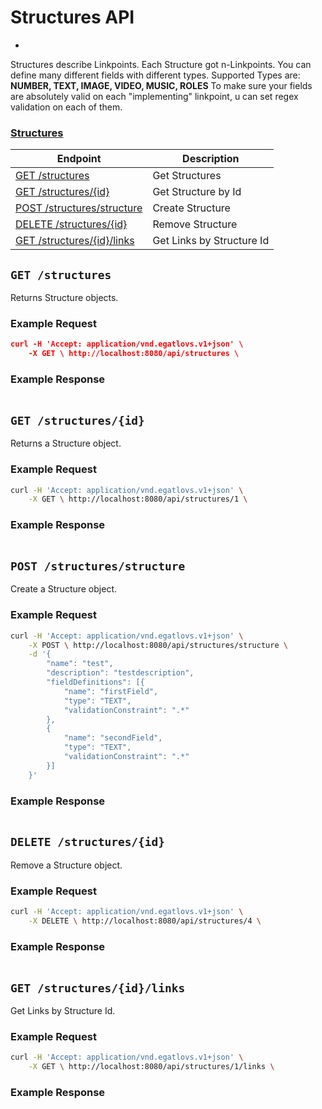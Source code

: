 # Structures API
-
Structures describe Linkpoints. Each Structure got n-Linkpoints. You can define many different fields with different types.
Supported Types are: __NUMBER, TEXT, IMAGE, VIDEO, MUSIC, ROLES__
To make sure your fields are absolutely valid on each "implementing" linkpoint, u can set regex validation on each of them.

### [Structures](https://github.com/EgatlovS/lind/blob/master/lind-rs/v1_resources/structures-api.md#structures-api)

| Endpoint | Description |
| ---- | --------------- |
| [GET /structures](https://github.com/EgatlovS/lind/blob/master/lind-rs/v1_resources/structures-api.md#get-structures) | Get Structures |
| [GET /structures/{id}](https://github.com/EgatlovS/lind/blob/master/lind-rs/v1_resources/structures-api.md#get-structuresid) | Get Structure by Id |
| [POST /structures/structure](https://github.com/EgatlovS/lind/blob/master/lind-rs/v1_resources/structures-api.md#post-structuresstructure) | Create Structure |
| [DELETE /structures/{id}](https://github.com/EgatlovS/lind/blob/master/lind-rs/v1_resources/structures-api.md#delete-structuresid) | Remove Structure |
| [GET /structures/{id}/links](https://github.com/EgatlovS/lind/blob/master/lind-rs/v1_resources/structures-api.md#get-structuresidlinks) | Get Links by Structure Id |

## `GET /structures`

Returns Structure objects.

### Example Request

```json
curl -H 'Accept: application/vnd.egatlovs.v1+json' \ 
    -X GET \ http://localhost:8080/api/structures \
```

### Example Response

```json

```

## `GET /structures/{id}`

Returns a Structure object.

### Example Request

```bash
curl -H 'Accept: application/vnd.egatlovs.v1+json' \
    -X GET \ http://localhost:8080/api/structures/1 \
```

### Example Response

```json

```

## `POST /structures/structure`

Create a Structure object.

### Example Request

```bash
curl -H 'Accept: application/vnd.egatlovs.v1+json' \
    -X POST \ http://localhost:8080/api/structures/structure \
    -d '{
	    "name": "test",
	    "description": "testdescription",
	    "fieldDefinitions": [{
	    	"name": "firstField",
	    	"type": "TEXT",
    		"validationConstraint": ".*"
    	},
    	{
    		"name": "secondField",
    		"type": "TEXT",
    		"validationConstraint": ".*"
    	}]
    }'
```

### Example Response

```json

```

## `DELETE /structures/{id}`

Remove a Structure object.

### Example Request

```bash
curl -H 'Accept: application/vnd.egatlovs.v1+json' \
    -X DELETE \ http://localhost:8080/api/structures/4 \
```

### Example Response

```json

```

## `GET /structures/{id}/links`

Get Links by Structure Id.

### Example Request

```bash
curl -H 'Accept: application/vnd.egatlovs.v1+json' \
    -X GET \ http://localhost:8080/api/structures/1/links \
```

### Example Response

```json

```
